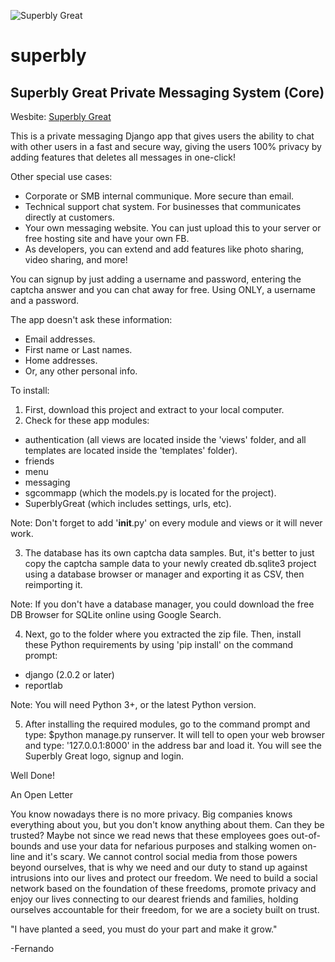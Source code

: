 ![Superbly Great][logo]

[logo]: https://i.imgur.com/UvmBiv1.png "Superbly Great"

# superbly
## Superbly Great Private Messaging System (Core)
Wesbite: [Superbly Great](https://www.superblygreat.com "Superbly Great")

This is a private messaging Django app that gives users the ability to chat with
other users in a fast and secure way, giving the users 100% privacy by adding
features that deletes all messages in one-click!

Other special use cases:
- Corporate or SMB internal communique. More secure than email.
- Technical support chat system. For businesses that communicates directly at customers.
- Your own messaging website. You can just upload this to your server or free hosting site and have your own FB.
- As developers, you can extend and add features like photo sharing, video sharing, and more!

You can signup by just adding a username and password, entering the captcha answer
and you can chat away for free. Using ONLY, a username and a password.

The app doesn't ask these information:
- Email addresses.
- First name or Last names.
- Home addresses.
- Or, any other personal info.

To install:
1. First, download this project and extract to your local computer.
2. Check for these app modules:
  - authentication (all views are located inside the 'views' folder, and all
  templates are located inside the 'templates' folder).
  - friends
  - menu
  - messaging
  - sgcommapp (which the models.py is located for the project).
  - SuperblyGreat (which includes settings, urls, etc).

Note: Don't forget to add '__init__.py' on every module and views or it will never work.

3. The database has its own captcha data samples. But, it's better to just copy
the captcha sample data to your newly created db.sqlite3 project using a database
browser or manager and exporting it as CSV, then reimporting it.

Note: If you don't have a database manager, you could download the free
DB Browser for SQLite online using Google Search.

4. Next, go to the folder where you extracted the zip file. Then, install these Python requirements by using 'pip install'
on the command prompt:
  - django (2.0.2 or later)
  - reportlab

Note: You will need Python 3+, or the latest Python version.

5. After installing the required modules, go to the command prompt and type: $python manage.py runserver.
It will tell to open your web browser and type: '127.0.0.1:8000' in the address bar and load it.
You will see the Superbly Great logo, signup and login.

Well Done!

An Open Letter

You know nowadays there is no more privacy. Big companies knows everything about you, but you don't
know anything about them. Can they be trusted? Maybe not since we read news that these employees goes
out-of-bounds and use your data for nefarious purposes and stalking women on-line and it's scary.
We cannot control social media from those powers beyond ourselves, that is why we need and our duty
to stand up against intrusions into our lives and protect our freedom. We need to build a social
network based on the foundation of these freedoms, promote privacy and enjoy our lives connecting
to our dearest friends and families, holding ourselves accountable for their freedom, for we are
a society built on trust.

"I have planted a seed, you must do your part and make it grow."

-Fernando
